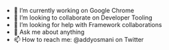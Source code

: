 - 🔭 I’m currently working on Google Chrome
- 👯 I’m looking to collaborate on Developer Tooling
- 🤔 I’m looking for help with Framework collaborations
- 💬 Ask me about anything
- 📫 How to reach me: @addyosmani on Twitter

<!--
**addyosmani/addyosmani** is a ✨ _special_ ✨ repository because its `README.md` (this file) appears on your GitHub profile.

Here are some ideas to get you started:


- 😄 Pronouns: ...
- ⚡ Fun fact: ...
-->
